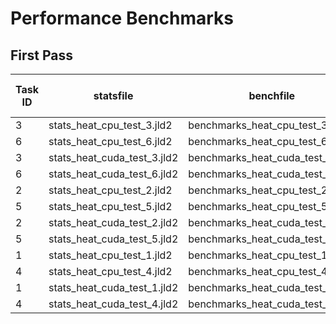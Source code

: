 # Performance Benchmarks

## First Pass
| Task ID |                   statsfile |                        benchfile | resolution | code_target | float_type | Setup Median time | Mesh Median time | Simulate Median time | Solve Median time |   nf |
|---------|-----------------------------|----------------------------------|------------|-------------|------------|-------------------|------------------|----------------------|-------------------|------|
|       3 |  stats_heat_cpu_test_3.jld2 |  benchmarks_heat_cpu_test_3.json |          1 |   CPUTarget |    Float32 |        0.00440888 |         0.279692 |           0.00309735 |          0.558636 | 9327 |
|       6 |  stats_heat_cpu_test_6.jld2 |  benchmarks_heat_cpu_test_6.json |          1 |   CPUTarget |    Float64 |        0.00447047 |         0.324688 |           0.00329365 |           0.63329 | 9297 |
|       3 | stats_heat_cuda_test_3.jld2 | benchmarks_heat_cuda_test_3.json |          1 |  CUDATarget |    Float32 |         0.0052702 |         0.382094 |           0.00457613 |           0.79329 | 9321 |
|       6 | stats_heat_cuda_test_6.jld2 | benchmarks_heat_cuda_test_6.json |          1 |  CUDATarget |    Float64 |        0.00491387 |         0.386088 |            0.0046531 |          0.801826 | 9297 |
|       2 |  stats_heat_cpu_test_2.jld2 |  benchmarks_heat_cpu_test_2.json |          2 |   CPUTarget |    Float32 |         0.0044489 |        0.0662042 |          0.000771337 |         0.0368417 | 2409 |
|       5 |  stats_heat_cpu_test_5.jld2 |  benchmarks_heat_cpu_test_5.json |          2 |   CPUTarget |    Float64 |        0.00449127 |        0.0769773 |           0.00080348 |         0.0415073 | 2373 |
|       2 | stats_heat_cuda_test_2.jld2 | benchmarks_heat_cuda_test_2.json |          2 |  CUDATarget |    Float32 |        0.00496288 |        0.0869387 |           0.00202888 |          0.205252 | 2409 |
|       5 | stats_heat_cuda_test_5.jld2 | benchmarks_heat_cuda_test_5.json |          2 |  CUDATarget |    Float64 |         0.0049011 |        0.0873349 |           0.00192332 |          0.197789 | 2373 |
|       1 |  stats_heat_cpu_test_1.jld2 |  benchmarks_heat_cpu_test_1.json |          5 |   CPUTarget |    Float32 |        0.00444552 |        0.0101653 |          0.000141233 |        0.00136106 |  471 |
|       4 |  stats_heat_cpu_test_4.jld2 |  benchmarks_heat_cpu_test_4.json |          5 |   CPUTarget |    Float64 |        0.00448736 |        0.0124717 |          0.000148126 |        0.00146659 |  435 |
|       1 | stats_heat_cuda_test_1.jld2 | benchmarks_heat_cuda_test_1.json |          5 |  CUDATarget |    Float32 |        0.00492554 |        0.0136025 |           0.00122809 |         0.0408824 |  471 |
|       4 | stats_heat_cuda_test_4.jld2 | benchmarks_heat_cuda_test_4.json |          5 |  CUDATarget |    Float64 |        0.00524847 |        0.0150585 |           0.00122604 |         0.0378521 |  435 |
